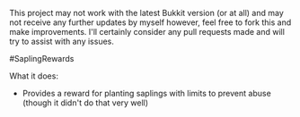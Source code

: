 This project may not work with the latest Bukkit version (or at all) and may not receive any further updates by myself however, feel free to fork this and make improvements. I'll certainly consider any pull requests made and will try to assist with any issues.

#SaplingRewards

What it does:
- Provides a reward for planting saplings with limits to prevent abuse (though it didn't do that very well)
